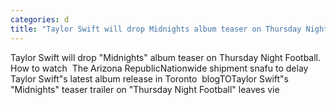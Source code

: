 ```yaml
---
categories: d
title: "Taylor Swift will drop Midnights album teaser on Thursday Night Football How to watch  The Arizona Republic"
---
```

Taylor Swift will drop "Midnights" album teaser on Thursday Night Football. How to watch&nbsp;&nbsp;The Arizona RepublicNationwide shipment snafu to delay Taylor Swift"s latest album release in Toronto&nbsp;&nbsp;blogTOTaylor Swift"s "Midnights" teaser trailer on "Thursday Night Football" leaves vie